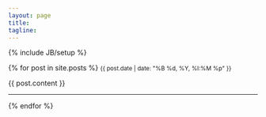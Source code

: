 ```yaml
---
layout: page
title: 
tagline: 
---
```

{% include JB/setup %}

{% for post in site.posts %}
  <small>{{ post.date | date: "%B %d, %Y, %I:%M %p" }}</small>
  <p>{{ post.content }}</p>
  <hr/>
{% endfor %}
